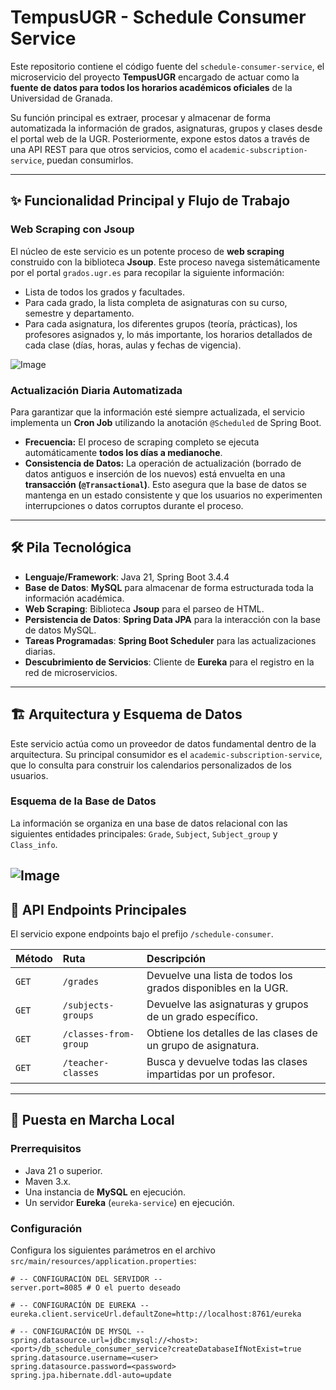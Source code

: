 # TempusUGR - Schedule Consumer Service

Este repositorio contiene el código fuente del `schedule-consumer-service`, el microservicio del proyecto **TempusUGR** encargado de actuar como la **fuente de datos para todos los horarios académicos oficiales** de la Universidad de Granada.

Su función principal es extraer, procesar y almacenar de forma automatizada la información de grados, asignaturas, grupos y clases desde el portal web de la UGR. Posteriormente, expone estos datos a través de una API REST para que otros servicios, como el `academic-subscription-service`, puedan consumirlos.

---

## ✨ Funcionalidad Principal y Flujo de Trabajo

### Web Scraping con Jsoup
El núcleo de este servicio es un potente proceso de **web scraping** construido con la biblioteca **Jsoup**. Este proceso navega sistemáticamente por el portal `grados.ugr.es` para recopilar la siguiente información:
* Lista de todos los grados y facultades.
* Para cada grado, la lista completa de asignaturas con su curso, semestre y departamento.
* Para cada asignatura, los diferentes grupos (teoría, prácticas), los profesores asignados y, lo más importante, los horarios detallados de cada clase (días, horas, aulas y fechas de vigencia).

![Image](https://github.com/user-attachments/assets/723520cc-f075-4d39-ba12-d4163ded0e18)

### Actualización Diaria Automatizada
Para garantizar que la información esté siempre actualizada, el servicio implementa un **Cron Job** utilizando la anotación `@Scheduled` de Spring Boot.
* **Frecuencia:** El proceso de scraping completo se ejecuta automáticamente **todos los días a medianoche**.
* **Consistencia de Datos:** La operación de actualización (borrado de datos antiguos e inserción de los nuevos) está envuelta en una **transacción (`@Transactional`)**. Esto asegura que la base de datos se mantenga en un estado consistente y que los usuarios no experimenten interrupciones o datos corruptos durante el proceso.

---

## 🛠️ Pila Tecnológica

* **Lenguaje/Framework**: Java 21, Spring Boot 3.4.4
* **Base de Datos**: **MySQL** para almacenar de forma estructurada toda la información académica.
* **Web Scraping**: Biblioteca **Jsoup** para el parseo de HTML.
* **Persistencia de Datos**: **Spring Data JPA** para la interacción con la base de datos MySQL.
* **Tareas Programadas**: **Spring Boot Scheduler** para las actualizaciones diarias.
* **Descubrimiento de Servicios**: Cliente de **Eureka** para el registro en la red de microservicios.

---

## 🏗️ Arquitectura y Esquema de Datos

Este servicio actúa como un proveedor de datos fundamental dentro de la arquitectura. Su principal consumidor es el `academic-subscription-service`, que lo consulta para construir los calendarios personalizados de los usuarios.

### Esquema de la Base de Datos
La información se organiza en una base de datos relacional con las siguientes entidades principales: `Grade`, `Subject`, `Subject_group` y `Class_info`.

![Image](https://github.com/user-attachments/assets/e3e72b99-058e-4593-9ed7-cfb441236c9f)
---

## 🔌 API Endpoints Principales

El servicio expone endpoints bajo el prefijo `/schedule-consumer`.

| Método | Ruta | Descripción |
| :--- | :--- | :--- |
| `GET`| `/grades` | Devuelve una lista de todos los grados disponibles en la UGR. |
| `GET`| `/subjects-groups` | Devuelve las asignaturas y grupos de un grado específico. |
| `GET`| `/classes-from-group` | Obtiene los detalles de las clases de un grupo de asignatura. |
| `GET`| `/teacher-classes` | Busca y devuelve todas las clases impartidas por un profesor. |

---

## 🚀 Puesta en Marcha Local

### **Prerrequisitos**

* Java 21 o superior.
* Maven 3.x.
* Una instancia de **MySQL** en ejecución.
* Un servidor **Eureka** (`eureka-service`) en ejecución.

### **Configuración**

Configura los siguientes parámetros en el archivo `src/main/resources/application.properties`:

```properties
# -- CONFIGURACIÓN DEL SERVIDOR --
server.port=8085 # O el puerto deseado

# -- CONFIGURACIÓN DE EUREKA --
eureka.client.serviceUrl.defaultZone=http://localhost:8761/eureka

# -- CONFIGURACIÓN DE MYSQL --
spring.datasource.url=jdbc:mysql://<host>:<port>/db_schedule_consumer_service?createDatabaseIfNotExist=true
spring.datasource.username=<user>
spring.datasource.password=<password>
spring.jpa.hibernate.ddl-auto=update
